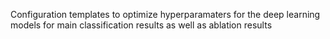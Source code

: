Configuration templates to optimize hyperparamaters for the deep learning models for main classification results as well as ablation results
